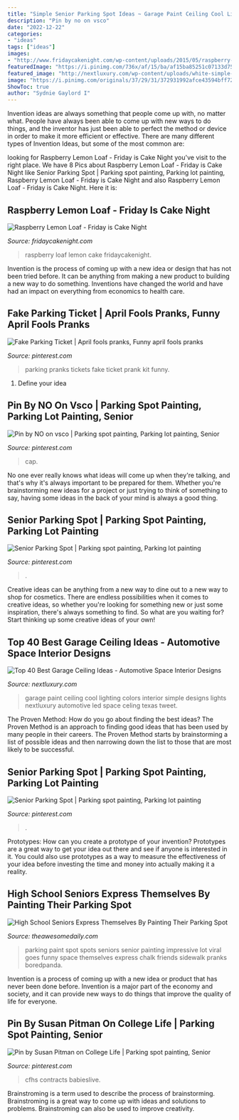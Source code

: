 ```yaml
---
title: "Simple Senior Parking Spot Ideas ~ Garage Paint Ceiling Cool Lighting Colors Interior Simple Designs Lights Nextluxury Automotive Led Space Celing Texas Tweet"
description: "Pin by no on vsco"
date: "2022-12-22"
categories:
- "ideas"
tags: ["ideas"]
images:
- "http://www.fridaycakenight.com/wp-content/uploads/2015/05/raspberry-lemon-loaf-1.jpg"
featuredImage: "https://i.pinimg.com/736x/af/15/ba/af15ba85251c07133d758c8f31c9990d.jpg"
featured_image: "http://nextluxury.com/wp-content/uploads/white-simple-garage-ceiling-ideas.jpg"
image: "https://i.pinimg.com/originals/37/29/31/372931992afce43594bff7256691498a.jpg"
ShowToc: true
author: "Sydnie Gaylord I"
---
```



Invention ideas are always something that people come up with, no matter what. People have always been able to come up with new ways to do things, and the inventor has just been able to perfect the method or device in order to make it more efficient or effective. There are many different types of Invention Ideas, but some of the most common are:

	

		
looking for Raspberry Lemon Loaf - Friday is Cake Night you've visit to the right place. We have 8 Pics about Raspberry Lemon Loaf - Friday is Cake Night like Senior Parking Spot | Parking spot painting, Parking lot painting, Raspberry Lemon Loaf - Friday is Cake Night and also Raspberry Lemon Loaf - Friday is Cake Night. Here it is:
		
    
## Raspberry Lemon Loaf - Friday Is Cake Night

<img loading=lazy src="http://www.fridaycakenight.com/wp-content/uploads/2015/05/raspberry-lemon-loaf-1.jpg" onerror="this.onerror=null;this.src='https://tse1.mm.bing.net/th?id=OIP.oxlhjMafzjRBAGU_rQNnAQHaIz&amp;pid=15.1';" alt="Raspberry Lemon Loaf - Friday is Cake Night">

_Source: fridaycakenight.com_

>raspberry loaf lemon cake fridaycakenight. 

	

Invention is the process of coming up with a new idea or design that has not been tried before. It can be anything from making a new product to building a new way to do something. Inventions have changed the world and have had an impact on everything from economics to health care.

    
## Fake Parking Ticket | April Fools Pranks, Funny April Fools Pranks

<img loading=lazy src="https://i.pinimg.com/736x/af/15/ba/af15ba85251c07133d758c8f31c9990d.jpg" onerror="this.onerror=null;this.src='https://tse3.mm.bing.net/th?id=OIP.3PHacgHyCLwde6SEjMolEQHaJ4&amp;pid=15.1';" alt="Fake Parking Ticket | April fools pranks, Funny april fools pranks">

_Source: pinterest.com_

>parking pranks tickets fake ticket prank kit funny. 

	

1. Define your idea

    
## Pin By NO On Vsco | Parking Spot Painting, Parking Lot Painting, Senior

<img loading=lazy src="https://i.pinimg.com/736x/d0/62/ed/d062ed49f7409182b4e2c6f78ed68ef1.jpg" onerror="this.onerror=null;this.src='https://tse1.mm.bing.net/th?id=OIP.lYJfoqhP69klFA3rOp3zCgHaNL&amp;pid=15.1';" alt="Pin by NO on vsco | Parking spot painting, Parking lot painting, Senior">

_Source: pinterest.com_

>cap. 

	

No one ever really knows what ideas will come up when they're talking, and that's why it's always important to be prepared for them. Whether you're brainstorming new ideas for a project or just trying to think of something to say, having some ideas in the back of your mind is always a good thing.

    
## Senior Parking Spot | Parking Spot Painting, Parking Lot Painting

<img loading=lazy src="https://i.pinimg.com/736x/50/51/18/505118962f50438593793661c928761a.jpg" onerror="this.onerror=null;this.src='https://tse4.mm.bing.net/th?id=OIP.VsDoOlxk7SnVje0D0Q1YMgHaJ3&amp;pid=15.1';" alt="Senior Parking Spot | Parking spot painting, Parking lot painting">

_Source: pinterest.com_

>. 

	

Creative ideas can be anything from a new way to dine out to a new way to shop for cosmetics. There are endless possibilities when it comes to creative ideas, so whether you're looking for something new or just some inspiration, there's always something to find. So what are you waiting for? Start thinking up some creative ideas of your own!

    
## Top 40 Best Garage Ceiling Ideas - Automotive Space Interior Designs

<img loading=lazy src="http://nextluxury.com/wp-content/uploads/white-simple-garage-ceiling-ideas.jpg" onerror="this.onerror=null;this.src='https://tse2.mm.bing.net/th?id=OIP.-k_izts8-REddOEyEprRrgHaE7&amp;pid=15.1';" alt="Top 40 Best Garage Ceiling Ideas - Automotive Space Interior Designs">

_Source: nextluxury.com_

>garage paint ceiling cool lighting colors interior simple designs lights nextluxury automotive led space celing texas tweet. 

	

The Proven Method: How do you go about finding the best ideas?
The Proven Method is an approach to finding good ideas that has been used by many people in their careers. The Proven Method starts by brainstorming a list of possible ideas and then narrowing down the list to those that are most likely to be successful.

    
## Senior Parking Spot | Parking Spot Painting, Parking Lot Painting

<img loading=lazy src="https://i.pinimg.com/originals/c9/03/dc/c903dca43d3c51d07c7988b08f5ea48b.jpg" onerror="this.onerror=null;this.src='https://tse1.mm.bing.net/th?id=OIP.1WMRmAuTucNwcHbtCgXA1gHaJ4&amp;pid=15.1';" alt="Senior Parking Spot | Parking spot painting, Parking lot painting">

_Source: pinterest.com_

>. 

	

Prototypes: How can you create a prototype of your invention?
Prototypes are a great way to get your idea out there and see if anyone is interested in it. You could also use prototypes as a way to measure the effectiveness of your idea before investing the time and money into actually making it a reality.

    
## High School Seniors Express Themselves By Painting Their Parking Spot

<img loading=lazy src="https://theawesomedaily.com/wp-content/uploads/2016/08/parking-spot-art-by-seniors-7-1.jpg" onerror="this.onerror=null;this.src='https://tse1.mm.bing.net/th?id=OIP.EBYk24Jvur1LjOUoFviL5wHaJ3&amp;pid=15.1';" alt="High School Seniors Express Themselves By Painting Their Parking Spot">

_Source: theawesomedaily.com_

>parking paint spot spots seniors senior painting impressive lot viral goes funny space themselves express chalk friends sidewalk pranks boredpanda. 

	

Invention is a process of coming up with a new idea or product that has never been done before. Invention is a major part of the economy and society, and it can provide new ways to do things that improve the quality of life for everyone.

    
## Pin By Susan Pitman On College Life | Parking Spot Painting, Senior

<img loading=lazy src="https://i.pinimg.com/originals/37/29/31/372931992afce43594bff7256691498a.jpg" onerror="this.onerror=null;this.src='https://tse2.mm.bing.net/th?id=OIP.pm0Es-VF8CWg1_vzXn5SMgHaHa&amp;pid=15.1';" alt="Pin by Susan Pitman on College Life | Parking spot painting, Senior">

_Source: pinterest.com_

>cfhs contracts babieslive. 

	

Brainstroming is a term used to describe the process of brainstorming. Brainstroming is a great way to come up with ideas and solutions to problems. Brainstroming can also be used to improve creativity.

